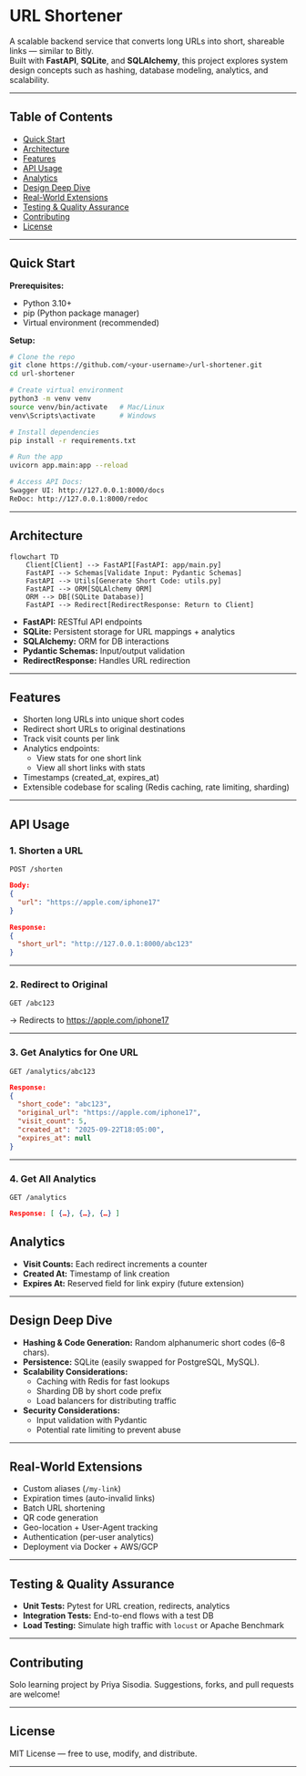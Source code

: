 # URL Shortener

A scalable backend service that converts long URLs into short, shareable links — similar to Bitly.  
Built with **FastAPI**, **SQLite**, and **SQLAlchemy**, this project explores system design concepts such as hashing, database modeling, analytics, and scalability.

---

## Table of Contents
- [Quick Start](#quick-start)
- [Architecture](#architecture)
- [Features](#features)
- [API Usage](#api-usage)
- [Analytics](#analytics)
- [Design Deep Dive](#design-deep-dive)
- [Real-World Extensions](#real-world-extensions)
- [Testing & Quality Assurance](#testing--quality-assurance)
- [Contributing](#contributing)
- [License](#license)

---

## Quick Start

**Prerequisites:**
- Python 3.10+
- pip (Python package manager)
- Virtual environment (recommended)

**Setup:**
```bash
# Clone the repo
git clone https://github.com/<your-username>/url-shortener.git
cd url-shortener

# Create virtual environment
python3 -m venv venv
source venv/bin/activate   # Mac/Linux
venv\Scripts\activate      # Windows

# Install dependencies
pip install -r requirements.txt

# Run the app
uvicorn app.main:app --reload

# Access API Docs:
Swagger UI: http://127.0.0.1:8000/docs
ReDoc: http://127.0.0.1:8000/redoc
```

---

## Architecture
```mermaid
flowchart TD
    Client[Client] --> FastAPI[FastAPI: app/main.py]
    FastAPI --> Schemas[Validate Input: Pydantic Schemas]
    FastAPI --> Utils[Generate Short Code: utils.py]
    FastAPI --> ORM[SQLAlchemy ORM]
    ORM --> DB[(SQLite Database)]
    FastAPI --> Redirect[RedirectResponse: Return to Client]
```

- **FastAPI:** RESTful API endpoints
- **SQLite:** Persistent storage for URL mappings + analytics
- **SQLAlchemy:** ORM for DB interactions
- **Pydantic Schemas:** Input/output validation
- **RedirectResponse:** Handles URL redirection

---

## Features
- Shorten long URLs into unique short codes
- Redirect short URLs to original destinations
- Track visit counts per link
- Analytics endpoints:
	- View stats for one short link
	- View all short links with stats
- Timestamps (created_at, expires_at)
- Extensible codebase for scaling (Redis caching, rate limiting, sharding)

---

## API Usage

### 1. Shorten a URL
```http
POST /shorten
```
```json
Body:
{
  "url": "https://apple.com/iphone17"
}

Response:
{
  "short_url": "http://127.0.0.1:8000/abc123"
}
```

---

### 2. Redirect to Original
```http
GET /abc123
```
→ Redirects to https://apple.com/iphone17

---

### 3. Get Analytics for One URL
```http
GET /analytics/abc123
```
```json
Response:
{
  "short_code": "abc123",
  "original_url": "https://apple.com/iphone17",
  "visit_count": 5,
  "created_at": "2025-09-22T18:05:00",
  "expires_at": null
}
```

---

### 4. Get All Analytics
```http
GET /analytics
```
```json
Response: [ {…}, {…}, {…} ]
```

## Analytics
- **Visit Counts:** Each redirect increments a counter
- **Created At:** Timestamp of link creation
- **Expires At:** Reserved field for link expiry (future extension)

---

## Design Deep Dive
- **Hashing & Code Generation:** Random alphanumeric short codes (6–8 chars).
- **Persistence:** SQLite (easily swapped for PostgreSQL, MySQL).
- **Scalability Considerations:**
	- Caching with Redis for fast lookups
	- Sharding DB by short code prefix
	- Load balancers for distributing traffic
- **Security Considerations:**
	- Input validation with Pydantic
	- Potential rate limiting to prevent abuse

---

## Real-World Extensions
- Custom aliases (`/my-link`)
- Expiration times (auto-invalid links)
- Batch URL shortening
- QR code generation
- Geo-location + User-Agent tracking
- Authentication (per-user analytics)
- Deployment via Docker + AWS/GCP

---

## Testing & Quality Assurance
- **Unit Tests:** Pytest for URL creation, redirects, analytics
- **Integration Tests:** End-to-end flows with a test DB
- **Load Testing:** Simulate high traffic with `locust` or Apache Benchmark

---

## Contributing
Solo learning project by Priya Sisodia.
Suggestions, forks, and pull requests are welcome!

---

## License
MIT License — free to use, modify, and distribute.

---